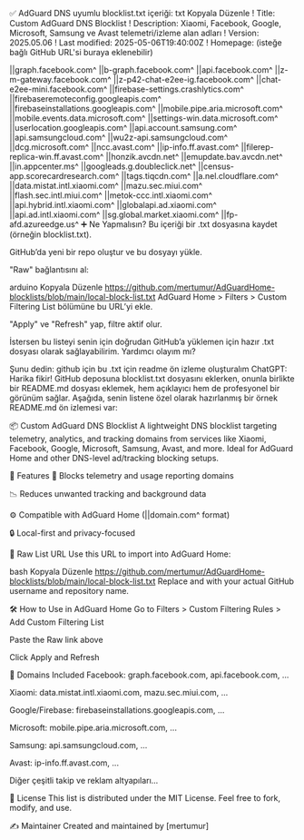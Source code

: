 ✅ AdGuard DNS uyumlu blocklist.txt içeriği:
txt
Kopyala
Düzenle
! Title: Custom AdGuard DNS Blocklist
! Description: Xiaomi, Facebook, Google, Microsoft, Samsung ve Avast telemetri/izleme alan adları
! Version: 2025.05.06
! Last modified: 2025-05-06T19:40:00Z
! Homepage: (isteğe bağlı GitHub URL'si buraya eklenebilir)

||graph.facebook.com^
||b-graph.facebook.com^
||api.facebook.com^
||z-m-gateway.facebook.com^
||z-p42-chat-e2ee-ig.facebook.com^
||chat-e2ee-mini.facebook.com^
||firebase-settings.crashlytics.com^
||firebaseremoteconfig.googleapis.com^
||firebaseinstallations.googleapis.com^
||mobile.pipe.aria.microsoft.com^
||mobile.events.data.microsoft.com^
||settings-win.data.microsoft.com^
||userlocation.googleapis.com^
||api.account.samsung.com^
||api.samsungcloud.com^
||wu2z-api.samsungcloud.com^
||dcg.microsoft.com^
||ncc.avast.com^
||ip-info.ff.avast.com^
||filerep-replica-win.ff.avast.com^
||honzik.avcdn.net^
||emupdate.bav.avcdn.net^
||in.appcenter.ms^
||googleads.g.doubleclick.net^
||census-app.scorecardresearch.com^
||tags.tiqcdn.com^
||a.nel.cloudflare.com^
||data.mistat.intl.xiaomi.com^
||mazu.sec.miui.com^
||flash.sec.intl.miui.com^
||metok-ccc.intl.xiaomi.com^
||api.hybrid.intl.xiaomi.com^
||globalapi.ad.xiaomi.com^
||api.ad.intl.xiaomi.com^
||sg.global.market.xiaomi.com^
||fp-afd.azureedge.us^
➕ Ne Yapmalısın?
Bu içeriği bir .txt dosyasına kaydet (örneğin blocklist.txt).

GitHub’da yeni bir repo oluştur ve bu dosyayı yükle.

"Raw" bağlantısını al:

arduino
Kopyala
Düzenle
https://github.com/mertumur/AdGuardHome-blocklists/blob/main/local-block-list.txt
AdGuard Home > Filters > Custom Filtering List bölümüne bu URL’yi ekle.

"Apply" ve "Refresh" yap, filtre aktif olur.

İstersen bu listeyi senin için doğrudan GitHub’a yüklemen için hazır .txt dosyası olarak sağlayabilirim. Yardımcı olayım mı?







Şunu dedin:
github için bu .txt için readme ön izleme oluşturalım
ChatGPT:
Harika fikir! GitHub deposuna blocklist.txt dosyasını eklerken, onunla birlikte bir README.md dosyası eklemek, hem açıklayıcı hem de profesyonel bir görünüm sağlar. Aşağıda, senin listene özel olarak hazırlanmış bir örnek README.md ön izlemesi var:

📦 Custom AdGuard DNS Blocklist
A lightweight DNS blocklist targeting telemetry, analytics, and tracking domains from services like Xiaomi, Facebook, Google, Microsoft, Samsung, Avast, and more. Ideal for AdGuard Home and other DNS-level ad/tracking blocking setups.

📌 Features
🚫 Blocks telemetry and usage reporting domains

📉 Reduces unwanted tracking and background data

⚙️ Compatible with AdGuard Home (||domain.com^ format)

🔒 Local-first and privacy-focused

🔗 Raw List URL
Use this URL to import into AdGuard Home:

bash
Kopyala
Düzenle
https://github.com/mertumur/AdGuardHome-blocklists/blob/main/local-block-list.txt
Replace <kullaniciadi> and <repoadi> with your actual GitHub username and repository name.

🛠️ How to Use in AdGuard Home
Go to Filters > Custom Filtering Rules > Add Custom Filtering List

Paste the Raw link above

Click Apply and Refresh

🧩 Domains Included
Facebook: graph.facebook.com, api.facebook.com, ...

Xiaomi: data.mistat.intl.xiaomi.com, mazu.sec.miui.com, ...

Google/Firebase: firebaseinstallations.googleapis.com, ...

Microsoft: mobile.pipe.aria.microsoft.com, ...

Samsung: api.samsungcloud.com, ...

Avast: ip-info.ff.avast.com, ...

Diğer çeşitli takip ve reklam altyapıları...

📄 License
This list is distributed under the MIT License. Feel free to fork, modify, and use.

✍️ Maintainer
Created and maintained by [mertumur]
